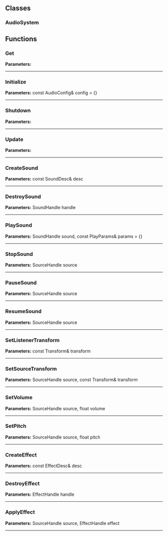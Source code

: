 
## Classes

### AudioSystem




## Functions

### Get



**Parameters:** 

---

### Initialize



**Parameters:** const AudioConfig& config = {}

---

### Shutdown



**Parameters:** 

---

### Update



**Parameters:** 

---

### CreateSound



**Parameters:** const SoundDesc& desc

---

### DestroySound



**Parameters:** SoundHandle handle

---

### PlaySound



**Parameters:** SoundHandle sound, const PlayParams& params = {}

---

### StopSound



**Parameters:** SourceHandle source

---

### PauseSound



**Parameters:** SourceHandle source

---

### ResumeSound



**Parameters:** SourceHandle source

---

### SetListenerTransform



**Parameters:** const Transform& transform

---

### SetSourceTransform



**Parameters:** SourceHandle source, const Transform& transform

---

### SetVolume



**Parameters:** SourceHandle source, float volume

---

### SetPitch



**Parameters:** SourceHandle source, float pitch

---

### CreateEffect



**Parameters:** const EffectDesc& desc

---

### DestroyEffect



**Parameters:** EffectHandle handle

---

### ApplyEffect



**Parameters:** SourceHandle source, EffectHandle effect

---
